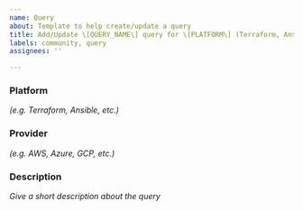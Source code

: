 ```yaml
---
name: Query
about: Template to help create/update a query
title: Add/Update \[QUERY_NAME\] query for \[PLATFORM\] (Terraform, Ansible, ..)
labels: community, query
assignees: ''

---
```


### Platform
*(e.g. Terraform, Ansible, etc.)*

### Provider
*(e.g. AWS, Azure, GCP, etc.)*

### Description
*Give a short description about the query*